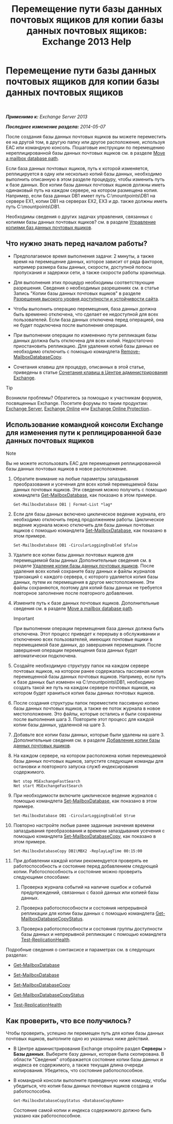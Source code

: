 ﻿---
title: 'Перемещение пути базы данных почтовых ящиков для копии базы данных почтовых ящиков: Exchange 2013 Help'
TOCTitle: Перемещение пути базы данных почтовых ящиков для копии базы данных почтовых ящиков
ms:assetid: 324f255c-d95d-4a8a-a134-c8cee5c5b9cb
ms:mtpsurl: https://technet.microsoft.com/ru-ru/library/Dd979782(v=EXCHG.150)
ms:contentKeyID: 50487772
ms.date: 04/30/2018
mtps_version: v=EXCHG.150
ms.translationtype: HT
---

# Перемещение пути базы данных почтовых ящиков для копии базы данных почтовых ящиков

 

_**Применимо к:** Exchange Server 2013_

_**Последнее изменение раздела:** 2014-05-07_

После создания базы данных почтовых ящиков вы можете переместить ее на другой том, в другую папку или другое расположение, используя EAC или командную консоль. Пошаговые инструкции по перемещению нереплицированной базы данных почтовых ящиков см. в разделе [Move a mailbox database path](manage-mailbox-databases-in-exchange-2013-exchange-2013-help.md).

Если база данных почтовых ящиков, путь к которой изменяется, реплицируется в одну или несколько копий базы данных, необходимо выполнить описанную в этом разделе процедуру, чтобы изменить путь к базе данных. Все копии базы данных почтовых ящиков должны иметь одинаковый путь на каждом сервере, на котором размещена копия. Например, если база данных DB1 имеет путь C:\\mountpoints\\DB1 на сервере EX1, копии DB1 на серверах EX2, EX3 и др. также должны иметь путь C:\\mountpoints\\DB1.

Необходимы сведения о других задачах управления, связанных с копиями базы данных почтовых ящиков? см. в разделе [Управление копиями баз данных почтовых ящиков](managing-mailbox-database-copies-exchange-2013-help.md).

## Что нужно знать перед началом работы?

  - Предполагаемое время выполнения задачи: 2 минуты, а также время на перемещение данных, которое зависит от ряда факторов, например размера базы данных, скорости, доступной полосы пропускания и задержки сети, а также скорости работы хранилища.

  - Для выполнения этих процедур необходимы соответствующие разрешения. Сведения о необходимых разрешениях см. в статье Запись "Копии базы данных почтовых ящиков" в разделе [Разрешения высокого уровня доступности и устойчивости сайта](high-availability-and-site-resilience-permissions-exchange-2013-help.md).

  - Чтобы выполнить операцию перемещения, база данных должна быть временно отключена, что сделает ее недоступной для всех пользователей. Если база данных отключена перед операцией, она не будет подключена после выполнения операции.

  - При выполнении операции по изменению пути репликация базы данных должна быть отключена для всех копий. Недостаточно приостановить репликацию. Для удаления копий базы данных ее необходимо отключить с помощью командлета [Remove-MailboxDatabaseCopy](https://technet.microsoft.com/ru-ru/library/dd335119\(v=exchg.150\)).

  - Сочетания клавиш для процедур, описанных в этой статье, приведены в статье [Сочетания клавиш в Центре администрирования Exchange](keyboard-shortcuts-in-the-exchange-admin-center-exchange-online-protection-help.md).

> [!TIP]  
> Возникли проблемы? Обратитесь за помощью к участникам форумов, посвященных Exchange. Посетите форумы по таким продуктам: <a href="https://go.microsoft.com/fwlink/p/?linkid=60612">Exchange Server</a>, <a href="https://go.microsoft.com/fwlink/p/?linkid=267542">Exchange Online</a> или <a href="https://go.microsoft.com/fwlink/p/?linkid=285351">Exchange Online Protection</a>..


## Использование командной консоли Exchange для изменения пути к реплицированной базе данных почтовых ящиков

> [!NOTE]  
> Вы не можете использовать EAC для перемещения реплицированной базы данных почтовых ящиков в новое расположение.


1.  Обратите внимание на любые параметры запаздывания преобразования и усечения для всех копий перемещаемой базы данных почтовых ящиков. Эти сведения можно получить с помощью командлета [Get-MailboxDatabase](https://technet.microsoft.com/ru-ru/library/bb124924\(v=exchg.150\)), как показано в этом примере.
    
        Get-MailboxDatabase DB1 | Format-List *lag*

2.  Если для базы данных включено циклическое ведение журнала, его необходимо отключить перед продолжением работы. Циклическое ведение журнала можно отключить для базы данных почтовых ящиков с помощью командлета [Set-MailboxDatabase](https://technet.microsoft.com/ru-ru/library/bb123971\(v=exchg.150\)), как показано в этом примере.
    
        Set-MailboxDatabase DB1 -CircularLoggingEnabled $false

3.  Удалите все копии базы данных почтовых ящиков для перемещаемой базы данных Дополнительные сведения см. в разделе [Удаление копии базы данных почтовых ящиков](remove-a-mailbox-database-copy-exchange-2013-help.md). После удаления всех копий сохраните базу данных и файлы журналов транзакций с каждого сервера, с которого удаляется копия базы данных, путем их перемещения в другое местоположение. Эти файлы сохраняются, поэтому для копий базы данных не требуется повторное заполнение после повторного добавления.

4.  Измените путь к базе данных почтовых ящиков. Дополнительные сведения см. в разделе [Move a mailbox database path](manage-mailbox-databases-in-exchange-2013-exchange-2013-help.md).
    
    > [!IMPORTANT]  
    > При выполнении операции перемещения база данных должна быть отключена. Этот процесс приведет к перерыву в обслуживании и отключению всех пользователей, имеющих почтовые ящики в перемещаемой базе данных, до завершения перемещения. После завершения операции перемещения база данных будет автоматически подключена.


5.  Создайте необходимую структуру папок на каждом сервере почтовых ящиков, на котором ранее содержалась пассивная копия перемещенной базы данных почтовых ящиков. Например, если путь к базе данных был изменен на C:\\mountpoints\\DB1, необходимо создать такой же путь на каждом сервере почтовых ящиков, на котором будет храниться копия базы данных почтовых ящиков.

6.  После создания структуры папок переместите пассивную копию базы данных почтовых ящиков, а также ее поток журнала в новое местоположение. Это файлы, которые остались и были сохранены после выполнения шага 3. Повторите этот процесс для каждой копии базы данных, удаленной на шаге 3.

7.  Добавьте все копии базы данных, которые были удалены на шаге 3. Дополнительные сведения см. в разделе [Добавление копии базы данных почтовых ящиков](add-a-mailbox-database-copy-exchange-2013-help.md).

8.  На каждом сервере, на котором расположена копия перемещаемой базы данных почтовых ящиков, запустите следующие команды для остановки и повторного запуска служб индексирования содержимого.
    
        Net stop MSExchangeFastSearch
        Net start MSExchangeFastSearch

9.  При необходимости включите циклическое ведение журналов с помощью командлета [Set-MailboxDatabase](https://technet.microsoft.com/ru-ru/library/bb123971\(v=exchg.150\)), как показано в этом примере.
    
        Set-MailboxDatabase DB1 -CircularLoggingEnabled $true

10. Повторно настройте любые ранее заданные значения времени запаздывания преобразования и времени запаздывания усечения с помощью командлета [Set-MailboxDatabaseCopy](https://technet.microsoft.com/ru-ru/library/dd298104\(v=exchg.150\)), как показано в этом примере.
    
        Set-MailboxDatabaseCopy DB1\MBX2 -ReplayLagTime 00:15:00

11. При добавлении каждой копии рекомендуется проверять ее работоспособность и состояние перед добавлением следующей копии. Работоспособность и состояние можно проверить следующими способами:
    
    1.  Проверка журнала событий на наличие ошибок и событий предупреждений, связанных с базой данных или копией базы данных.
    
    2.  Проверка работоспособности и состояния непрерывной репликации для копии базы данных с помощью командлета [Get-MailboxDatabaseCopyStatus](https://technet.microsoft.com/ru-ru/library/dd298044\(v=exchg.150\)).
    
    3.  Проверка работоспособности и состояния группы доступности базы данных и непрерывной репликации с помощью командлета [Test-ReplicationHealth](https://technet.microsoft.com/ru-ru/library/bb691314\(v=exchg.150\)).

Подробные сведения о синтаксисе и параметрах см. в следующих разделах:

  - [Get-MailboxDatabase](https://technet.microsoft.com/ru-ru/library/bb124924\(v=exchg.150\))

  - [Set-MailboxDatabase](https://technet.microsoft.com/ru-ru/library/bb123971\(v=exchg.150\))

  - [Set-MailboxDatabaseCopy](https://technet.microsoft.com/ru-ru/library/dd298104\(v=exchg.150\))

  - [Get-MailboxDatabaseCopyStatus](https://technet.microsoft.com/ru-ru/library/dd298044\(v=exchg.150\))

  - [Test-ReplicationHealth](https://technet.microsoft.com/ru-ru/library/bb691314\(v=exchg.150\))

## Как проверить, что все получилось?

Чтобы проверить, успешно ли перемещен путь для копии базы данных почтовых ящиков, выполните одно из указанных ниже действий.

  - В Центре администрирования Exchange откройте раздел **Серверы** \> **Базы данных**. Выберите базу данных, которая была скопирована. В области "Сведения" отображается состояние копии базы данных и индекса ее содержимого, а также текущая длина очереди копирования. Убедитесь, что состояние работоспособное.

  - В командной консоли выполните приведенную ниже команду, чтобы убедиться, что копия базы данных почтовых ящиков создана и работоспособна.
    
        Get-MailboxDatabaseCopyStatus <DatabaseCopyName>
    
    Состояние самой копии и индекса содержимого должно быть указано как работоспособное.

